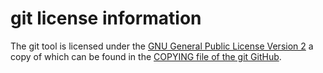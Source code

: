 # git license information

The git tool is licensed under the
[GNU General Public License Version 2](https://www.gnu.org/licenses/old-licenses/gpl-2.0.html)
a copy of which can be found in the 
[COPYING file of the git GitHub](https://github.com/git/git/blob/master/COPYING).

